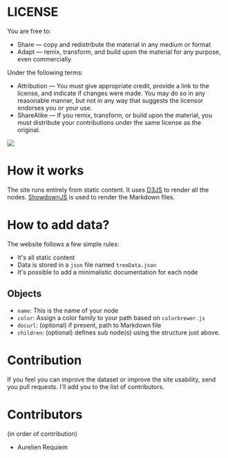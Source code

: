 # LICENSE
You are free to:
* Share — copy and redistribute the material in any medium or format
*  Adapt — remix, transform, and build upon the material for any purpose, even commercially. 

Under the following terms:
* Attribution — You must give appropriate credit, provide a link to the license, and indicate if changes were made. You may do so in any reasonable manner, but not in any way that suggests the licensor endorses you or your use. 
* ShareAlike — If you remix, transform, or build upon the material, you must distribute your contributions under the same license as the original.

[![](https://i.creativecommons.org/l/by-sa/4.0/88x31.png)](http://creativecommons.org/licenses/by-sa/4.0/)

# How it works
The site runs entirely from static content. It uses [D3JS](https://d3js.org/) to render all the nodes. [ShowdownJS](https://github.com/showdownjs/showdown) is used to render the Markdown files.

# How to add data?
The website follows a few simple rules:
* It's all static content
* Data is stored in a `json` file named `treeData.json`
* It's possible to add a minimalistic documentation for each node

## Objects
* `name`: This is the name of your node
* `color`: Assign a color family to your path based on `colorbrewer.js`
* `docurl`: (optional) if present, path to Markdown file
* `children`: (optional) defines sub node(s) using the structure just above.

# Contribution
If you feel you can improve the dataset or improve the site usability, send you pull requests. I'll add you to the list of contributors.

# Contributors
(in order of contribution)
* Aurelien Requiem
